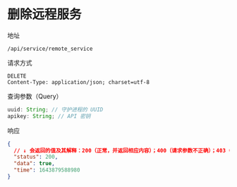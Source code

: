# 删除远程服务

地址

```
/api/service/remote_service
```

请求方式

```
DELETE
Content-Type: application/json; charset=utf-8
```

查询参数（Query）

```js
uuid: String; // 守护进程的 UUID
apikey: String; // API 密钥
```

响应

```json
{
  // ↓ 会返回的值及其解释：200（正常，并返回相应内容）；400（请求参数不正确）；403（无权限）；500（服务器内部错误）
  "status": 200,
  "data": true,
  "time": 1643879588980
}
```
